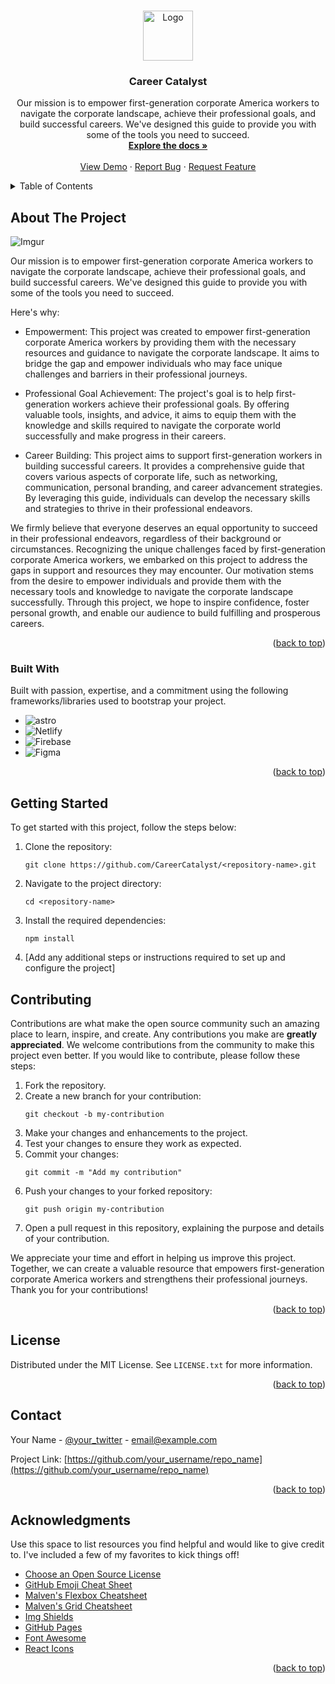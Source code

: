 <!-- Improved compatibility of back to top link: See: https://github.com/othneildrew/Best-README-Template/pull/73 -->

<a name="readme-top"></a>

<!-- 
[![Contributors][contributors-shield]][contributors-url]
[![Forks][forks-shield]][forks-url]
[![Stargazers][stars-shield]][stars-url]
[![Issues][issues-shield]][issues-url]
[![MIT License][license-shield]][license-url]
[![LinkedIn][linkedin-shield]][linkedin-url] -->

<!-- PROJECT LOGO -->
<br />
<div align="center">
  <a href="https://github.com/othneildrew/Best-README-Template">
    <img src="https://i.imgur.com/hfYXVl0.png" alt="Logo" width="80" height="80">
  </a>

  <h3 align="center">Career Catalyst</h3>

  <p align="center">
    Our mission is to empower first-generation corporate America workers to navigate the corporate landscape, achieve their professional goals, and build successful careers. We've designed this guide to provide you with some of the tools you need to succeed.
    <br />
    <a href="https://github.com/othneildrew/Best-README-Template"><strong>Explore the docs »</strong></a>
    <br />
    <br />
    <a href="https://github.com/othneildrew/Best-README-Template">View Demo</a>
    ·
    <a href="https://github.com/othneildrew/Best-README-Template/issues">Report Bug</a>
    ·
    <a href="https://github.com/othneildrew/Best-README-Template/issues">Request Feature</a>
  </p>
</div>

<!-- TABLE OF CONTENTS -->
<details>
  <summary>Table of Contents</summary>
  <ol>
    <li>
      <a href="#about-the-project">About The Project</a>
      <ul>
        <li><a href="#built-with">Built With</a></li>
      </ul>
    </li>
    <li>
      <a href="#getting-started">Getting Started</a>
      <ul>
        <li><a href="#prerequisites">Prerequisites</a></li>
        <li><a href="#installation">Installation</a></li>
      </ul>
    </li>
    <li><a href="#usage">Usage</a></li>
    <li><a href="#roadmap">Roadmap</a></li>
    <li><a href="#contributing">Contributing</a></li>
    <li><a href="#license">License</a></li>
    <li><a href="#contact">Contact</a></li>
    <li><a href="#acknowledgments">Acknowledgments</a></li>
  </ol>
</details>

<!-- ABOUT THE PROJECT -->

## About The Project

<!-- [![Product Name Screen Shot][product-screenshot]](https://example.com) -->

![Imgur](https://i.imgur.com/2QfVamK.png)

Our mission is to empower first-generation corporate America workers to navigate the corporate landscape, achieve their professional goals, and build successful careers. We've designed this guide to provide you with some of the tools you need to succeed.

Here's why:
- Empowerment: This project was created to empower first-generation corporate America workers by providing them with the necessary resources and guidance to navigate the corporate landscape. It aims to bridge the gap and empower individuals who may face unique challenges and barriers in their professional journeys.

- Professional Goal Achievement: The project's goal is to help first-generation workers achieve their professional goals. By offering valuable tools, insights, and advice, it aims to equip them with the knowledge and skills required to navigate the corporate world successfully and make progress in their careers.

- Career Building: This project aims to support first-generation workers in building successful careers. It provides a comprehensive guide that covers various aspects of corporate life, such as networking, communication, personal branding, and career advancement strategies. By leveraging this guide, individuals can develop the necessary skills and strategies to thrive in their professional endeavors.

We firmly believe that everyone deserves an equal opportunity to succeed in their professional endeavors, regardless of their background or circumstances. Recognizing the unique challenges faced by first-generation corporate America workers, we embarked on this project to address the gaps in support and resources they may encounter. Our motivation stems from the desire to empower individuals and provide them with the necessary tools and knowledge to navigate the corporate landscape successfully. Through this project, we hope to inspire confidence, foster personal growth, and enable our audience to build fulfilling and prosperous careers.

<p align="right">(<a href="#readme-top">back to top</a>)</p>

### Built With

Built with passion, expertise, and a commitment using the following frameworks/libraries used to bootstrap your project. 

- ![astro](https://github.com/CareerCatalyst/.github/assets/20276785/28aaee7d-8ad6-4018-b888-232793734e53)
- ![Netlify](https://img.shields.io/badge/netlify-%23000000.svg?style=for-the-badge&logo=netlify&logoColor=#00C7B7)
- ![Firebase](https://img.shields.io/badge/Firebase-039BE5?style=for-the-badge&logo=Firebase&logoColor=white)
- ![Figma](https://img.shields.io/badge/figma-%23F24E1E.svg?style=for-the-badge&logo=figma&logoColor=white)

<p align="right">(<a href="#readme-top">back to top</a>)</p>

<!-- GETTING STARTED -->

## Getting Started

To get started with this project, follow the steps below:

1. Clone the repository:
   ```
   git clone https://github.com/CareerCatalyst/<repository-name>.git
   ```
2. Navigate to the project directory:
   ```
   cd <repository-name>
   ```
3. Install the required dependencies:
   ```
   npm install
   ```
4. [Add any additional steps or instructions required to set up and configure the project]

<!-- ## Usage

Use this space to show useful examples of how a project can be used. Additional screenshots, code examples and demos work well in this space. You may also link to more resources.

_For more examples, please refer to the [Documentation](https://example.com)_

<p align="right">(<a href="#readme-top">back to top</a>)</p> -->

<!-- ROADMAP -->
<!-- 
## Roadmap

- [x] Add Changelog
- [x] Add back to top links
- [ ] Add Additional Templates w/ Examples
- [ ] Add "components" document to easily copy & paste sections of the readme
- [ ] Multi-language Support
  - [ ] Chinese
  - [ ] Spanish

See the [open issues](https://github.com/othneildrew/Best-README-Template/issues) for a full list of proposed features (and known issues).

<p align="right">(<a href="#readme-top">back to top</a>)</p> -->

<!-- CONTRIBUTING --> 

## Contributing

Contributions are what make the open source community such an amazing place to learn, inspire, and create. Any contributions you make are **greatly appreciated**. We welcome contributions from the community to make this project even better. If you would like to contribute, please follow these steps:

1. Fork the repository.
2. Create a new branch for your contribution:
   ```
   git checkout -b my-contribution
   ```
3. Make your changes and enhancements to the project.
4. Test your changes to ensure they work as expected.
5. Commit your changes:
   ```
   git commit -m "Add my contribution"
   ```
6. Push your changes to your forked repository:
   ```
   git push origin my-contribution
   ```
7. Open a pull request in this repository, explaining the purpose and details of your contribution.

We appreciate your time and effort in helping us improve this project. Together, we can create a valuable resource that empowers first-generation corporate America workers and strengthens their professional journeys. Thank you for your contributions!
<p align="right">(<a href="#readme-top">back to top</a>)</p>

<!-- LICENSE -->

## License

Distributed under the MIT License. See `LICENSE.txt` for more information.

<p align="right">(<a href="#readme-top">back to top</a>)</p>

<!-- CONTACT -->

## Contact

Your Name - [@your_twitter](https://twitter.com/your_username) - email@example.com

Project Link: [https://github.com/your_username/repo_name](https://github.com/your_username/repo_name)

<p align="right">(<a href="#readme-top">back to top</a>)</p>

<!-- ACKNOWLEDGMENTS -->

## Acknowledgments

Use this space to list resources you find helpful and would like to give credit to. I've included a few of my favorites to kick things off!

- [Choose an Open Source License](https://choosealicense.com)
- [GitHub Emoji Cheat Sheet](https://www.webpagefx.com/tools/emoji-cheat-sheet)
- [Malven's Flexbox Cheatsheet](https://flexbox.malven.co/)
- [Malven's Grid Cheatsheet](https://grid.malven.co/)
- [Img Shields](https://shields.io)
- [GitHub Pages](https://pages.github.com)
- [Font Awesome](https://fontawesome.com)
- [React Icons](https://react-icons.github.io/react-icons/search)

<p align="right">(<a href="#readme-top">back to top</a>)</p>

<!-- MARKDOWN LINKS & IMAGES -->
<!-- https://www.markdownguide.org/basic-syntax/#reference-style-links -->

[contributors-shield]: https://img.shields.io/github/contributors/othneildrew/Best-README-Template.svg?style=for-the-badge
[contributors-url]: https://github.com/othneildrew/Best-README-Template/graphs/contributors
[forks-shield]: https://img.shields.io/github/forks/othneildrew/Best-README-Template.svg?style=for-the-badge
[forks-url]: https://github.com/othneildrew/Best-README-Template/network/members
[stars-shield]: https://img.shields.io/github/stars/othneildrew/Best-README-Template.svg?style=for-the-badge
[stars-url]: https://github.com/othneildrew/Best-README-Template/stargazers
[issues-shield]: https://img.shields.io/github/issues/othneildrew/Best-README-Template.svg?style=for-the-badge
[issues-url]: https://github.com/othneildrew/Best-README-Template/issues
[license-shield]: https://img.shields.io/github/license/othneildrew/Best-README-Template.svg?style=for-the-badge
[license-url]: https://github.com/othneildrew/Best-README-Template/blob/master/LICENSE.txt
[linkedin-shield]: https://img.shields.io/badge/-LinkedIn-black.svg?style=for-the-badge&logo=linkedin&colorB=555
[linkedin-url]: https://linkedin.com/in/othneildrew
[product-screenshot]: images/screenshot.png
[next.js]: https://img.shields.io/badge/next.js-000000?style=for-the-badge&logo=nextdotjs&logoColor=white
[next-url]: https://nextjs.org/
[react.js]: https://img.shields.io/badge/React-20232A?style=for-the-badge&logo=react&logoColor=61DAFB
[react-url]: https://reactjs.org/
[vue.js]: https://img.shields.io/badge/Vue.js-35495E?style=for-the-badge&logo=vuedotjs&logoColor=4FC08D
[vue-url]: https://vuejs.org/
[angular.io]: https://img.shields.io/badge/Angular-DD0031?style=for-the-badge&logo=angular&logoColor=white
[angular-url]: https://angular.io/
[svelte.dev]: https://img.shields.io/badge/Svelte-4A4A55?style=for-the-badge&logo=svelte&logoColor=FF3E00
[svelte-url]: https://svelte.dev/
[laravel.com]: https://img.shields.io/badge/Laravel-FF2D20?style=for-the-badge&logo=laravel&logoColor=white
[laravel-url]: https://laravel.com
[bootstrap.com]: https://img.shields.io/badge/Bootstrap-563D7C?style=for-the-badge&logo=bootstrap&logoColor=white
[bootstrap-url]: https://getbootstrap.com
[jquery.com]: https://img.shields.io/badge/jQuery-0769AD?style=for-the-badge&logo=jquery&logoColor=white
[jquery-url]: https://jquery.com
